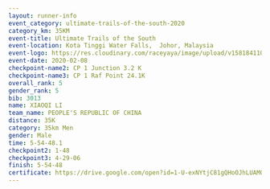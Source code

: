 ```yaml
--- 
layout: runner-info 
event_category: ultimate-trails-of-the-south-2020 
category_km: 35KM 
event-title: Ultimate Trails of the South 
event-location: Kota Tinggi Water Falls,  Johor, Malaysia 
event-logo: https://res.cloudinary.com/raceyaya/image/upload/v1581841103/logo/2020/ultimate-trails-2020_i93dfj.jpg 
event-date: 2020-02-08 
checkpoint-name2: CP 1 Junction 3.2 K 
checkpoint-name3: CP 1 Raf Point 24.1K 
overall_rank: 5
gender_rank: 5
bib: 3013
name: XIAOQI LI
team_name: PEOPLE'S REPUBLIC OF CHINA
distance: 35K
category: 35km Men
gender: Male
time: 5-54-48.1
checkpoint2: 1-48
checkpoint3: 4-29-06
finish: 5-54-48
certificate: https://drive.google.com/open?id=1-U-exNYtjC81gQHoOJhLUAMQ-S6NZpbR
--- 
```

